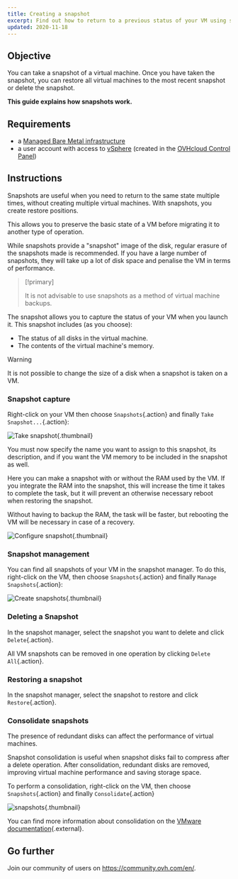 ```yaml
---
title: Creating a snapshot
excerpt: Find out how to return to a previous status of your VM using snapshots
updated: 2020-11-18
---
```


## Objective

You can take a snapshot of a virtual machine. Once you have taken the snapshot, you can restore all virtual machines to the most recent snapshot or delete the snapshot.

**This guide explains how snapshots work.**

## Requirements

- a [Managed Bare Metal infrastructure](https://www.ovhcloud.com/en-gb/managed-bare-metal/)
- a user account with access to [vSphere](/pages/bare_metal_cloud/managed_bare_metal/vsphere-interface) (created in the [OVHcloud Control Panel](/links/manager))

## Instructions

Snapshots are useful when you need to return to the same state multiple times, without creating multiple virtual machines. With snapshots, you create restore positions.

This allows you to preserve the basic state of a VM before migrating it to another type of operation.

While snapshots provide a "snapshot" image of the disk, regular erasure of the snapshots made is recommended. If you have a large number of snapshots, they will take up a lot of disk space and penalise the VM in terms of performance.

> [!primary]
> 
> It is not advisable to use snapshots as a method of virtual machine backups.
> 

The snapshot allows you to capture the status of your VM when you launch it. This snapshot includes (as you choose):

- The status of all disks in the virtual machine.
- The contents of the virtual machine's memory.

> [!warning]
> 
> It is not possible to change the size of a disk when a snapshot is taken on a VM.
> 

### Snapshot capture

Right-click on your VM then choose `Snapshots`{.action} and finally `Take Snapshot...`{.action}:

![Take snapshot](images/snapshot01.png){.thumbnail}

You must now specify the name you want to assign to this snapshot, its description, and if you want the VM memory to be included in the snapshot as well.

Here you can make a snapshot with or without the RAM used by the VM. If you integrate the RAM into the snapshot, this will increase the time it takes to complete the task, but it will prevent an otherwise necessary reboot when restoring the snapshot.

Without having to backup the RAM, the task will be faster, but rebooting the VM will be necessary in case of a recovery.

![Configure snapshot](images/snapshot02.png){.thumbnail}

### Snapshot management

You can find all snapshots of your VM in the snapshot manager. To do this, right-click on the VM, then choose `Snapshots`{.action} and finally `Manage Snapshots`{.action}:

![Create snapshots](images/snapshot03.png){.thumbnail}

### Deleting a Snapshot

In the snapshot manager, select the snapshot you want to delete and click `Delete`{.action}.

All VM snapshots can be removed in one operation by clicking `Delete All`{.action}.

### Restoring a snapshot

In the snapshot manager, select the snapshot to restore and click `Restore`{.action}.

### Consolidate snapshots

The presence of redundant disks can affect the performance of virtual machines.

Snapshot consolidation is useful when snapshot disks fail to compress after a delete operation. After consolidation, redundant disks are removed, improving virtual machine performance and saving storage space.

To perform a consolidation, right-click on the VM, then choose `Snapshots`{.action} and finally `Consolidate`{.action}

![snapshots](images/consolidate.png){.thumbnail}

You can find more information about consolidation on the [VMware documentation](https://docs.vmware.com/en/VMware-vSphere/6.7/com.vmware.vsphere.vm_admin.doc/GUID-2F4A6D8B-33FF-4C6B-9B02-C984D151F0D5.html){.external}.

## Go further

Join our community of users on <https://community.ovh.com/en/>.
